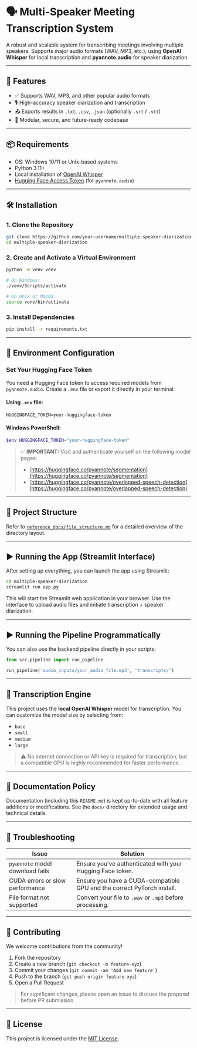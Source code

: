 # 🗣️ Multi-Speaker Meeting Transcription System

A robust and scalable system for transcribing meetings involving multiple speakers. Supports major audio formats (WAV, MP3, etc.), using **OpenAI Whisper** for local transcription and **pyannote.audio** for speaker diarization.

---

## 🚀 Features

- ✅ Supports WAV, MP3, and other popular audio formats  
- 🎙️ High-accuracy speaker diarization and transcription  
- 📤 Exports results in `.txt`, `.csv`, `.json` (optionally `.srt` / `.vtt`)  
- 🧩 Modular, secure, and future-ready codebase

---

## 📦 Requirements

- OS: Windows 10/11 or Unix-based systems  
- Python 3.11+  
- Local installation of [OpenAI Whisper](https://github.com/openai/whisper)  
- [Hugging Face Access Token](https://huggingface.co/settings/tokens) (for `pyannote.audio`)  

---

## 🛠️ Installation

### 1. Clone the Repository
```bash
git clone https://github.com/your-username/multiple-speaker-diarization.git
cd multiple-speaker-diarization
```

### 2. Create and Activate a Virtual Environment

```bash
python -m venv venv

# On Windows:
./venv/Scripts/activate

# On Unix or MacOS:
source venv/bin/activate
```

### 3. Install Dependencies

```bash
pip install -r requirements.txt
```

---

## 🔐 Environment Configuration

### Set Your Hugging Face Token

You need a Hugging Face token to access required models from `pyannote.audio`. Create a `.env` file or export it directly in your terminal:

#### Using `.env` file:

```
HUGGINGFACE_TOKEN=your-huggingface-token
```

#### Windows PowerShell:

```powershell
$env:HUGGINGFACE_TOKEN="your-huggingface-token"
```

> ✅ **IMPORTANT:** Visit and authenticate yourself on the following model pages:
>
> * [https://huggingface.co/pyannote/segmentation](https://huggingface.co/pyannote/segmentation)
> * [https://huggingface.co/pyannote/overlapped-speech-detection](https://huggingface.co/pyannote/overlapped-speech-detection)

---

## 📂 Project Structure

Refer to [`reference_docs/file_structure.md`](reference_docs/file_structure.md) for a detailed overview of the directory layout.

---

## ▶️ Running the App (Streamlit Interface)

After setting up everything, you can launch the app using Streamlit:

```bash
cd multiple-speaker-diarization
streamlit run app.py
```

This will start the Streamlit web application in your browser. Use the interface to upload audio files and initiate transcription + speaker diarization.

---

## ▶️ Running the Pipeline Programmatically

You can also use the backend pipeline directly in your scripts:

```python
from src.pipeline import run_pipeline

run_pipeline('audio_inputs/your_audio_file.mp3', 'transcripts/')
```

---

## 🧠 Transcription Engine

This project uses the **local OpenAI Whisper** model for transcription. You can customize the model size by selecting from:

* `base`
* `small`
* `medium`
* `large`

> ⚠️ No internet connection or API key is required for transcription, but a compatible GPU is highly recommended for faster performance.

---

## 🧾 Documentation Policy

Documentation (including this `README.md`) is kept up-to-date with all feature additions or modifications. See the `docs/` directory for extended usage and technical details.

---

## 🧩 Troubleshooting

| Issue                           | Solution                                                               |
| ------------------------------- | ---------------------------------------------------------------------- |
| `pyannote` model download fails | Ensure you’ve authenticated with your Hugging Face token.              |
| CUDA errors or slow performance | Ensure you have a CUDA-compatible GPU and the correct PyTorch install. |
| File format not supported       | Convert your file to `.wav` or `.mp3` before processing.               |

---

## 🤝 Contributing

We welcome contributions from the community!

1. Fork the repository
2. Create a new branch (`git checkout -b feature-xyz`)
3. Commit your changes (`git commit -am 'Add new feature'`)
4. Push to the branch (`git push origin feature-xyz`)
5. Open a Pull Request

> For significant changes, please open an issue to discuss the proposal before PR submission.

---

## 📄 License

This project is licensed under the [MIT License](LICENSE).

```
